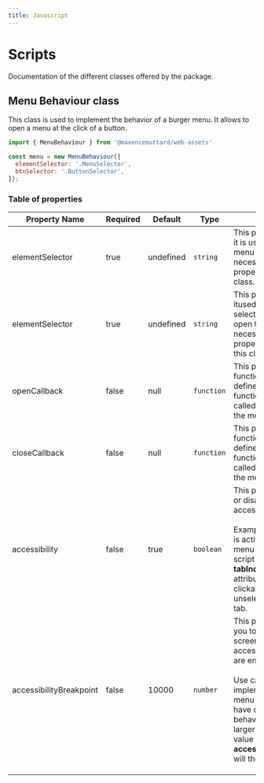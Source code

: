 ```yaml
---
title: Javascript
---
```


# Scripts

Documentation of the different classes offered by the package.

## Menu Behaviour class

This class is used to implement the behavior of a burger menu. It allows to open a menu at the click of a button.

```js
import { MenuBehaviour } from '@maxencemottard/web-assets'

const menu = new MenuBehaviour({
  elementSelector: '.MenuSelector',
  btnSelector: '.ButtonSelector',
});
```

### Table of properties

| Property Name           | Required | Default   | Type       | Description                                                  |
| ----------------------- | -------- | --------- | ---------- | ------------------------------------------------------------ |
| elementSelector         | true     | undefined | `string`   | This property is a string, it is used to define the menu selector. It is necessary for the proper operation of this class. |
| elementSelector         | true     | undefined | `string`   | This property is a string, itused to set the selector of the button to open the menu. It is necessary for the proper functioning of this class. |
| openCallback            | false    | null      | `function` | This property is a function, it allows you to define a callback function that will be called when opening the menu. |
| closeCallback           | false    | null      | `function` | This property is a function, it allows you to define a callback function that will be called at the closing of the menu. |
| accessibility           | false    | true      | `boolean`  | This property enables or disables the accessibility attributes.<br/><br/>Example: If this property is activated, when the menu is closed, the script will add **tabIndex="-1"** attributes to make the clickable elements unselectable with the tab. |
| accessibilityBreakpoint | false    | 10000     | `number`   | This property allows you to set the maximum screen size for which accessibility attributes are enabled.<br/><br/>Use case: You implement a burger menu that will no longer have open/close behavior for screens larger than 920px. The value of **accessibilityBreakpoint** will then be **920**. |
|                         |          |           |            |                                                              |
|                         |          |           |            |                                                              |
|                         |          |           |            |                                                              |

